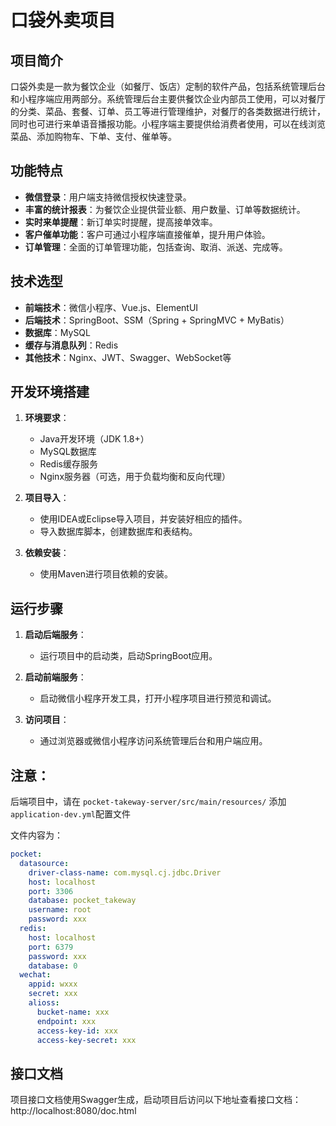 # 口袋外卖项目

## 项目简介
口袋外卖是一款为餐饮企业（如餐厅、饭店）定制的软件产品，包括系统管理后台和小程序端应用两部分。系统管理后台主要供餐饮企业内部员工使用，可以对餐厅的分类、菜品、套餐、订单、员工等进行管理维护，对餐厅的各类数据进行统计，同时也可进行来单语音播报功能。小程序端主要提供给消费者使用，可以在线浏览菜品、添加购物车、下单、支付、催单等。

## 功能特点
- **微信登录**：用户端支持微信授权快速登录。
- **丰富的统计报表**：为餐饮企业提供营业额、用户数量、订单等数据统计。
- **实时来单提醒**：新订单实时提醒，提高接单效率。
- **客户催单功能**：客户可通过小程序端直接催单，提升用户体验。
- **订单管理**：全面的订单管理功能，包括查询、取消、派送、完成等。

## 技术选型
- **前端技术**：微信小程序、Vue.js、ElementUI
- **后端技术**：SpringBoot、SSM（Spring + SpringMVC + MyBatis）
- **数据库**：MySQL
- **缓存与消息队列**：Redis
- **其他技术**：Nginx、JWT、Swagger、WebSocket等

## 开发环境搭建
1. **环境要求**：
   - Java开发环境（JDK 1.8+）
   - MySQL数据库
   - Redis缓存服务
   - Nginx服务器（可选，用于负载均衡和反向代理）

2. **项目导入**：
   - 使用IDEA或Eclipse导入项目，并安装好相应的插件。
   - 导入数据库脚本，创建数据库和表结构。

3. **依赖安装**：
   - 使用Maven进行项目依赖的安装。

## 运行步骤
1. **启动后端服务**：
   - 运行项目中的启动类，启动SpringBoot应用。

2. **启动前端服务**：
   - 启动微信小程序开发工具，打开小程序项目进行预览和调试。

3. **访问项目**：
   - 通过浏览器或微信小程序访问系统管理后台和用户端应用。

## 注意：

后端项目中，请在 `pocket-takeway-server/src/main/resources/` 添加 `application-dev.yml`配置文件

文件内容为：

```yml
pocket:
  datasource:
    driver-class-name: com.mysql.cj.jdbc.Driver
    host: localhost
    port: 3306
    database: pocket_takeway
    username: root
    password: xxx
  redis:
    host: localhost
    port: 6379
    password: xxx
    database: 0
  wechat:
    appid: wxxx
    secret: xxx
    alioss:
      bucket-name: xxx
      endpoint: xxx
      access-key-id: xxx
      access-key-secret: xxx
```

## 接口文档

项目接口文档使用Swagger生成，启动项目后访问以下地址查看接口文档：http://localhost:8080/doc.html